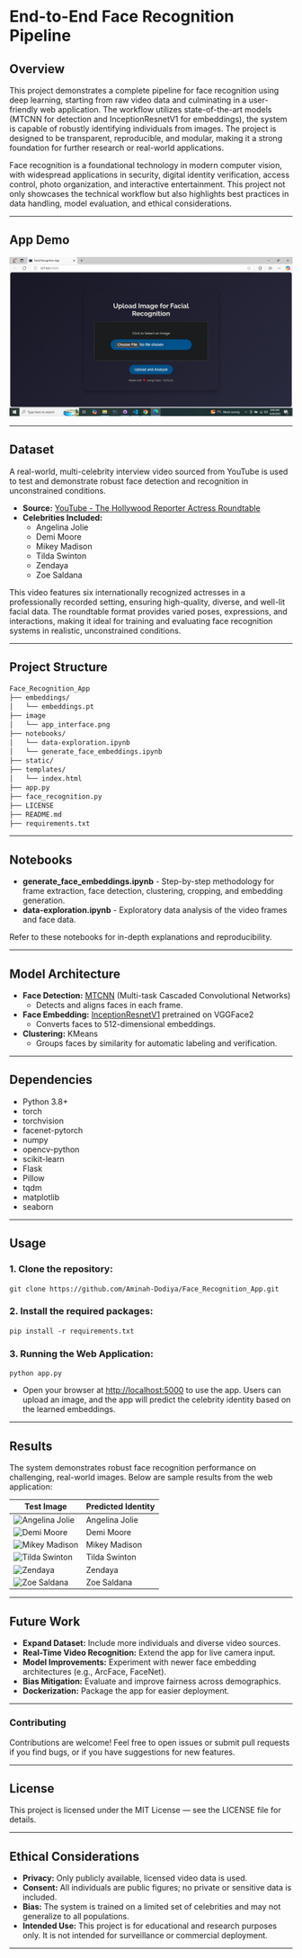 # End-to-End Face Recognition Pipeline

## Overview

This project demonstrates a complete pipeline for face recognition using deep learning, starting from raw video data and culminating in a user-friendly web application. The workflow utilizes state-of-the-art models (MTCNN for detection and InceptionResnetV1 for embeddings), the system is capable of robustly identifying individuals from images. The project is designed to be transparent, reproducible, and modular, making it a strong foundation for further research or real-world applications.

Face recognition is a foundational technology in modern computer vision, with widespread applications in security, digital identity verification, access control, photo organization, and interactive entertainment. This project not only showcases the technical workflow but also highlights best practices in data handling, model evaluation, and ethical considerations.

--- 

## App Demo
![App Interface](image/app_interface.png)

---

## Dataset

A real-world, multi-celebrity interview video sourced from YouTube is used to test and demonstrate robust face detection and recognition in unconstrained conditions.
- **Source:** [YouTube - The Hollywood Reporter Actress Roundtable](https://www.youtube.com/watch?v=yG9KMfYfgEo)
- **Celebrities Included:**  
  - Angelina Jolie  
  - Demi Moore  
  - Mikey Madison  
  - Tilda Swinton  
  - Zendaya  
  - Zoe Saldana

This video features six internationally recognized actresses in a professionally recorded setting, ensuring high-quality, diverse, and well-lit facial data. The roundtable format provides varied poses, expressions, and interactions, making it ideal for training and evaluating face recognition systems in realistic, unconstrained conditions.

---

## Project Structure

```
Face_Recognition_App
├── embeddings/
│   └── embeddings.pt
├── image
│   └── app_interface.png
├── notebooks/
│   └── data-exploration.ipynb
│   └── generate_face_embeddings.ipynb
├── static/
├── templates/
│   └── index.html
├── app.py
├── face_recognition.py
├── LICENSE
├── README.md
├── requirements.txt
```
---

## Notebooks

- **generate_face_embeddings.ipynb** - Step-by-step methodology for frame extraction, face detection, clustering, cropping, and embedding generation.
- **data-exploration.ipynb** - Exploratory data analysis of the video frames and face data.

Refer to these notebooks for in-depth explanations and reproducibility.

---

## Model Architecture

- **Face Detection:** [MTCNN](https://arxiv.org/abs/1604.02878) (Multi-task Cascaded Convolutional Networks)  
  - Detects and aligns faces in each frame.
- **Face Embedding:** [InceptionResnetV1](https://arxiv.org/abs/1602.07261) pretrained on VGGFace2  
  - Converts faces to 512-dimensional embeddings.
- **Clustering:** KMeans  
  - Groups faces by similarity for automatic labeling and verification.

---

## Dependencies

- Python 3.8+
- torch
- torchvision
- facenet-pytorch
- numpy
- opencv-python
- scikit-learn
- Flask
- Pillow
- tqdm
- matplotlib
- seaborn

---
## Usage

### 1. Clone the repository:
```
git clone https://github.com/Aminah-Dodiya/Face_Recognition_App.git
```
### 2. Install the required packages:
```
pip install -r requirements.txt
```

### 3.  Running the Web Application:
```
python app.py
```
- Open your browser at [http://localhost:5000](http://localhost:5000) to use the app. Users can upload an image, and the app will predict the celebrity identity based on the learned embeddings.

---

## Results

The system demonstrates robust face recognition performance on challenging, real-world images. Below are sample results from the web application:

| Test Image                                  | Predicted Identity |
|---------------------------------------------|-------------------|
| ![Angelina Jolie](static/result0.png)       | Angelina Jolie    |
| ![Demi Moore](static/result5.png)           | Demi Moore        |
| ![Mikey Madison](static/result3.png)        | Mikey Madison     |
| ![Tilda Swinton](static/result4.png)        | Tilda Swinton     |
| ![Zendaya](static/result1.png)              | Zendaya           |
| ![Zoe Saldana](static/result2.png)          | Zoe Saldana       |

---

## Future Work

- **Expand Dataset:** Include more individuals and diverse video sources.
- **Real-Time Video Recognition:** Extend the app for live camera input.
- **Model Improvements:** Experiment with newer face embedding architectures (e.g., ArcFace, FaceNet).
- **Bias Mitigation:** Evaluate and improve fairness across demographics.
- **Dockerization:** Package the app for easier deployment.

---

### Contributing
Contributions are welcome!
Feel free to open issues or submit pull requests if you find bugs, or if you have suggestions for new features.

---

## License
This project is licensed under the MIT License — see the LICENSE file for details.

---

## Ethical Considerations

- **Privacy:** Only publicly available, licensed video data is used.
- **Consent:** All individuals are public figures; no private or sensitive data is included.
- **Bias:** The system is trained on a limited set of celebrities and may not generalize to all populations.
- **Intended Use:** This project is for educational and research purposes only. It is not intended for surveillance or commercial deployment.

---
